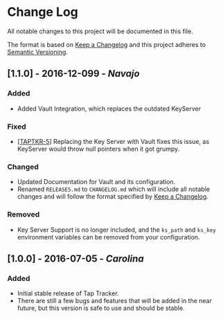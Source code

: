 # Change Log
All notable changes to this project will be documented in this file.

The format is based on [Keep a Changelog](http://keepachangelog.com/)
and this project adheres to [Semantic Versioning](http://semver.org/).

## [1.1.0] - 2016-12-099 - _Navajo_
### Added
 - Added Vault Integration, which replaces the outdated KeyServer

### Fixed
 - [[TAPTKR-5](http://morden.sdsu.edu:9000/issue/TAPTKR-5)] Replacing the Key
 Server with Vault fixes this issue, as KeyServer would throw null pointers
 when it got grumpy.

### Changed
 - Updated Documentation for Vault and its configuration.
 - Renamed `RELEASES.md` to `CHANGELOG.md` which will include all notable
 changes and will follow the format specified by [Keep a Changelog](http://keepachangelog.com/).

### Removed
 - Key Server Support is no longer included, and the `ks_path` and `ks_key`
 environment variables can be removed from your configuration.

## [1.0.0] - 2016-07-05 - _Carolina_
### Added
 - Initial stable release of Tap Tracker.
 - There are still a few bugs and features that will be added in the near
 future, but this version is safe to use and should be stable.
